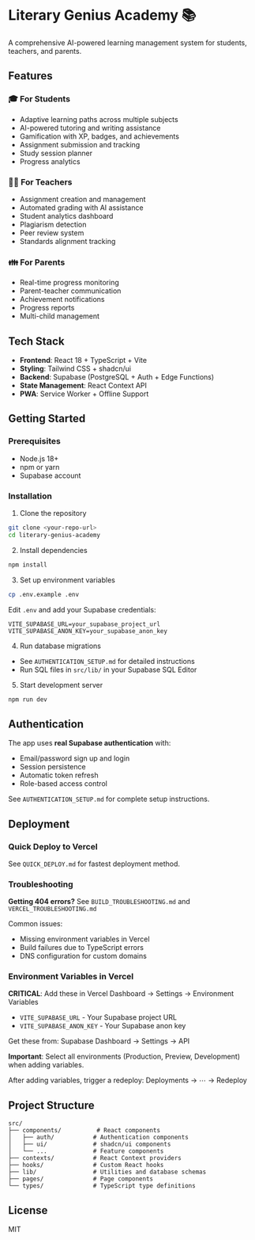 # Literary Genius Academy 📚

A comprehensive AI-powered learning management system for students, teachers, and parents.

## Features

### 🎓 For Students
- Adaptive learning paths across multiple subjects
- AI-powered tutoring and writing assistance
- Gamification with XP, badges, and achievements
- Assignment submission and tracking
- Study session planner
- Progress analytics

### 👨‍🏫 For Teachers
- Assignment creation and management
- Automated grading with AI assistance
- Student analytics dashboard
- Plagiarism detection
- Peer review system
- Standards alignment tracking

### 👪 For Parents
- Real-time progress monitoring
- Parent-teacher communication
- Achievement notifications
- Progress reports
- Multi-child management

## Tech Stack

- **Frontend**: React 18 + TypeScript + Vite
- **Styling**: Tailwind CSS + shadcn/ui
- **Backend**: Supabase (PostgreSQL + Auth + Edge Functions)
- **State Management**: React Context API
- **PWA**: Service Worker + Offline Support

## Getting Started

### Prerequisites
- Node.js 18+
- npm or yarn
- Supabase account

### Installation

1. Clone the repository
```bash
git clone <your-repo-url>
cd literary-genius-academy
```

2. Install dependencies
```bash
npm install
```

3. Set up environment variables
```bash
cp .env.example .env
```

Edit `.env` and add your Supabase credentials:
```env
VITE_SUPABASE_URL=your_supabase_project_url
VITE_SUPABASE_ANON_KEY=your_supabase_anon_key
```

4. Run database migrations
- See `AUTHENTICATION_SETUP.md` for detailed instructions
- Run SQL files in `src/lib/` in your Supabase SQL Editor

5. Start development server
```bash
npm run dev
```

## Authentication

The app uses **real Supabase authentication** with:
- Email/password sign up and login
- Session persistence
- Automatic token refresh
- Role-based access control

See `AUTHENTICATION_SETUP.md` for complete setup instructions.

## Deployment

### Quick Deploy to Vercel

See `QUICK_DEPLOY.md` for fastest deployment method.

### Troubleshooting

**Getting 404 errors?** See `BUILD_TROUBLESHOOTING.md` and `VERCEL_TROUBLESHOOTING.md`

Common issues:
- Missing environment variables in Vercel
- Build failures due to TypeScript errors
- DNS configuration for custom domains

### Environment Variables in Vercel

**CRITICAL**: Add these in Vercel Dashboard → Settings → Environment Variables

- `VITE_SUPABASE_URL` - Your Supabase project URL
- `VITE_SUPABASE_ANON_KEY` - Your Supabase anon key

Get these from: Supabase Dashboard → Settings → API

**Important**: Select all environments (Production, Preview, Development) when adding variables.

After adding variables, trigger a redeploy: Deployments → ⋯ → Redeploy

## Project Structure

```
src/
├── components/          # React components
│   ├── auth/           # Authentication components
│   ├── ui/             # shadcn/ui components
│   └── ...             # Feature components
├── contexts/           # React Context providers
├── hooks/              # Custom React hooks
├── lib/                # Utilities and database schemas
├── pages/              # Page components
└── types/              # TypeScript type definitions
```

## License

MIT
